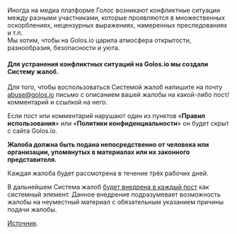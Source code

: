 Иногда на медиа платформе Голос возникают конфликтные ситуации между разными участниками, которые проявляются в множественных оскорблениях, нецензурных выражениях, намеренных преследованиях и т.п.    
Мы хотим, чтобы на Golos.io царила атмосфера открытости, разнообразия, безопасности и уюта.

#### Для устранения конфликтных ситуаций на Golos.io мы создали Систему жалоб.

Для того, чтобы воспользоваться Системой жалоб напишите на почту abuse@golos.io письмо с описанием вашей жалобы на какой-либо пост/комментарий и ссылкой на него.

Если пост или комментарий нарушают один из пунктов «**Правил использования**» или «**Политики конфиденциальности**» он будет скрыт с сайта Golos.io. 

**Жалоба должна быть подана непосредственно от человека или организации, упомянутых в материалах или их законного представителя.**

Каждая жалоба будет рассмотрена в течение трёх рабочих дней.

В дальнейшем Система жалоб [будет внедрена в каждый пост](https://github.com/GolosChain/tolstoy/issues/497) как системный элемент. Данное внедрение подразумевает возможность жалобы на неуместный материал с обязательным указанием причины подачи жалобы.



[Источник](https://golos.io/@golosio/golos-io-o-vzaimnom-uvazhenii/). 

